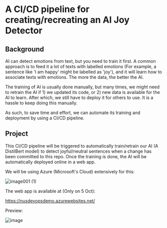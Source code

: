 # A CI/CD pipeline for creating/recreating an AI Joy Detector

## Background

AI can detect emotions from text, but you need to train it first. A common approach is to feed it a lot of texts with labelled emotions (For example, a sentence like 'I am happy' might be labelled as 'joy'), and it will learn how to associate texts with emotions. The more the data, the better the AI.

The training of AI is usually done manually, but many times, we might need to retrain the AI if 1) we updated its code, or 2) new data is available for the AI to learn. After which, we still have to deploy it for others to use. It is a hassle to keep doing this manually.

As such, to save time and effort, we can automate its training and deployment by using a CI/CD pipeline.

## Project

This CI/CD pipeline will be triggered to automatically train/retrain our AI (A DistilBert model) to detect joyful/neutral sentences when a change has been committed to this repo.
Once the training is done, the AI will be automatically deployed online in a web app.

We will be using Azure (Microsoft's Cloud) extensively for this:

![image001 (1)](https://user-images.githubusercontent.com/81354022/135783204-2f5868bd-a3a0-4abf-95ee-10db5e91164f.jpg)

The web app is available at (Only on 5 Oct): 

https://nusdevopsdemo.azurewebsites.net/

Preview:

![image](https://user-images.githubusercontent.com/81354022/135783256-0c32a79f-b2d0-4b2a-b167-08259092d629.png)

